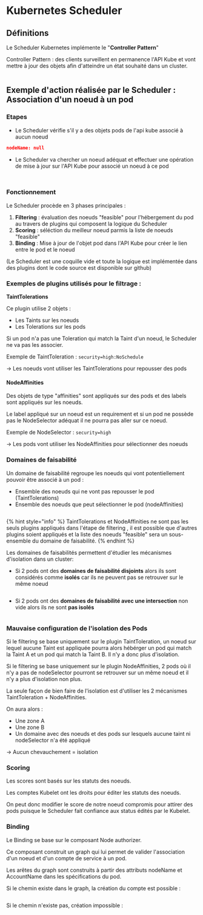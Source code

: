 # Kubernetes Scheduler

## Définitions

Le Scheduler Kubernetes implémente le "**Controller Pattern**"

Controller Pattern : des clients surveillent en permanence l'API Kube et vont mettre à jour des objets afin d'atteindre un état souhaité dans un cluster.

<figure><img src="../../.gitbook/assets/image (15).png" alt=""><figcaption></figcaption></figure>

## Exemple d'action réalisée par le Scheduler : Association d'un noeud à un pod

### Etapes

* Le Scheduler vérifie s'il y a des objets pods de l'api kube associé à aucun noeud

```json
nodeName: null
```

* Le Scheduler va chercher un noeud adéquat et effectuer une opération de mise à jour sur l'API Kube pour associé un noeud à ce pod

<figure><img src="../../.gitbook/assets/image (16).png" alt=""><figcaption></figcaption></figure>

<figure><img src="../../.gitbook/assets/image (17).png" alt=""><figcaption></figcaption></figure>

### Fonctionnement

Le Scheduler procède en 3 phases principales :&#x20;

1. **Filtering** : évaluation des noeuds "feasible" pour l'hébergement du pod au travers de plugins qui composent la logique du Scheduler
2. **Scoring** : séléction du meilleur noeud parmis la liste de noeuds "feasible"
3. **Binding** : Mise à jour de l'objet pod dans l'API Kube pour créer le lien entre le pod et le noeud

(Le Scheduler est une coquille vide et toute la logique est implémentée dans des plugins dont le code source est disponible sur github)

### Exemples de plugins utilisés pour le filtrage :&#x20;

**TaintTolerations**&#x20;

Ce plugin utilise 2 objets :&#x20;

* Les Taints sur les noeuds
* Les Tolerations sur les pods

Si un pod n'a pas une Toleration qui match la Taint d'un noeud, le Scheduler ne va pas les associer.

Exemple de TaintToleration : `security=high:NoSchedule`

\-> Les noeuds vont utiliser les TaintTolerations pour repousser des pods

#### NodeAffinities

Des objets de type "affinities" sont appliqués sur des pods et des labels sont appliqués sur les noeuds.

Le label appliqué sur un noeud est un requirement et si un pod ne possède pas le NodeSelector adéquat il ne pourra pas aller sur ce noeud.

Exemple de NodeSelector : `security=high`

\-> Les pods vont utiliser les NodeAffinities pour sélectionner des noeuds

### Domaines de faisabilité

Un domaine de faisabilité regroupe les noeuds qui vont potentiellement pouvoir être associé à un pod :&#x20;

* Ensemble des noeuds qui ne vont pas repousser le pod (TaintTolerations)
* Ensemble des noeuds que peut sélectionner le pod (nodeAffinities)

<figure><img src="../../.gitbook/assets/image (18).png" alt=""><figcaption></figcaption></figure>

{% hint style="info" %}
TaintTolerations et NodeAffinities ne sont pas les seuls plugins appliqués dans l'étape de filtering , il est possible que d'autres plugins soient appliqués et la liste des noeuds "feasible" sera un sous-ensemble du domaine de faisabilité.
{% endhint %}

Les domaines de faisabilités permettent d'étudier les mécanismes d'isolation dans un cluster:

* Si 2 pods ont des **domaines de faisabilité disjoints** alors ils sont considérés comme **isolés** car ils ne peuvent pas se retrouver sur le même noeud

<figure><img src="../../.gitbook/assets/image (20).png" alt=""><figcaption></figcaption></figure>

* Si 2 pods ont des **domaines de faisabilité avec une intersection** non vide alors ils ne sont **pas isolés**

<figure><img src="../../.gitbook/assets/image (21).png" alt=""><figcaption></figcaption></figure>

### Mauvaise configuration de l'isolation des Pods

Si le filtering se base uniquement sur le plugin TaintToleration, un noeud sur lequel aucune Taint est appliquée pourra alors hébérger un pod qui match la Taint A et un pod qui match la Taint B. Il n'y a donc plus d'isolation.

Si le filtering se base uniquement sur le plugin NodeAffinities, 2 pods où il n'y a pas de nodeSelector pourront se retrouver sur un même noeud et il n'y a plus d'isolation non plus.

La seule façon de bien faire de l'isolation est d'utiliser les 2 mécanismes TaintToleration + NodeAffinities.

On aura alors :

* Une zone A
* Une zone B
* Un domaine avec des noeuds et des pods sur lesquels aucune taint ni nodeSelector n'a été appliqué

\-> Aucun chevauchement = isolation

### Scoring

Les scores sont basés sur les statuts des noeuds.

Les comptes Kubelet ont les droits pour éditer les statuts des noeuds.

On peut donc modifier le score de notre noeud compromis pour attirer des pods puisque le Scheduler fait confiance aux status édités par le Kubelet.

### Binding

Le Binding se base sur le composant Node authorizer.

Ce composant construit un graph qui lui permet de valider l'association d'un noeud et d'un compte de service à un pod.

Les arêtes du graph sont construits à partir des attributs nodeName et AccountName dans les spécifications du pod.

Si le chemin existe dans le graph, la création du compte est possible :

<figure><img src="../../.gitbook/assets/image (22).png" alt=""><figcaption></figcaption></figure>

Si le chemin n'existe pas, création impossible :

<figure><img src="../../.gitbook/assets/image (23).png" alt=""><figcaption></figcaption></figure>
